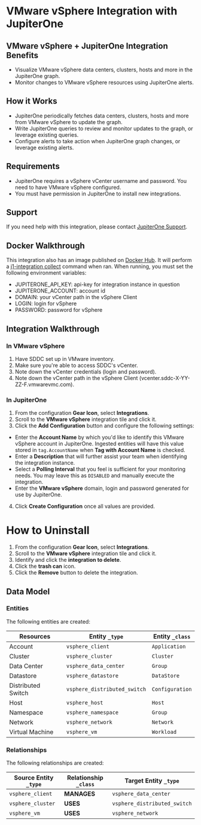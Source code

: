 # VMware vSphere Integration with JupiterOne

## VMware vSphere + JupiterOne Integration Benefits

- Visualize VMware vSphere data centers, clusters, hosts and more in the
  JupiterOne graph.
- Monitor changes to VMware vSphere resources using JupiterOne alerts.

## How it Works

- JupiterOne periodically fetches data centers, clusters, hosts and more from
  VMware vSphere to update the graph.
- Write JupiterOne queries to review and monitor updates to the graph, or
  leverage existing queries.
- Configure alerts to take action when JupiterOne graph changes, or leverage
  existing alerts.

## Requirements

- JupiterOne requires a vSphere vCenter username and password. You need to have
  VMware vSphere configured.
- You must have permission in JupiterOne to install new integrations.

## Support

If you need help with this integration, please contact
[JupiterOne Support](https://support.jupiterone.io).

## Docker Walkthrough

This integration also has an image published on
[Docker Hub](https://hub.docker.com/r/jupiterone/graph-vsphere). It will perform
a
[j1-integration collect](https://github.com/JupiterOne/sdk/blob/main/docs/integrations/development.md#command-j1-integration-collect)
command when ran. When running, you must set the following environment
variables:

- JUPITERONE_API_KEY: api-key for integration instance in question
- JUPITERONE_ACCOUNT: account id
- DOMAIN: your vCenter path in the vSphere Client
- LOGIN: login for vSphere
- PASSWORD: password for vSphere

## Integration Walkthrough

### In VMware vSphere

1. Have SDDC set up in VMware inventory.
2. Make sure you're able to access SDDC's vCenter.
3. Note down the vCenter credentials (login and password).
4. Note down the vCenter path in the vSphere Client
   (vcenter.sddc-X-YY-ZZ-F.vmwarevmc.com).

### In JupiterOne

1. From the configuration **Gear Icon**, select **Integrations**.
2. Scroll to the **VMware vSphere** integration tile and click it.
3. Click the **Add Configuration** button and configure the following settings:

- Enter the **Account Name** by which you'd like to identify this VMware vSphere
  account in JupiterOne. Ingested entities will have this value stored in
  `tag.AccountName` when **Tag with Account Name** is checked.
- Enter a **Description** that will further assist your team when identifying
  the integration instance.
- Select a **Polling Interval** that you feel is sufficient for your monitoring
  needs. You may leave this as `DISABLED` and manually execute the integration.
- Enter the **VMware vSphere** domain, login and password generated for use by
  JupiterOne.

4. Click **Create Configuration** once all values are provided.

# How to Uninstall

1. From the configuration **Gear Icon**, select **Integrations**.
2. Scroll to the **VMware vSphere** integration tile and click it.
3. Identify and click the **integration to delete**.
4. Click the **trash can** icon.
5. Click the **Remove** button to delete the integration.

<!-- {J1_DOCUMENTATION_MARKER_START} -->
<!--
********************************************************************************
NOTE: ALL OF THE FOLLOWING DOCUMENTATION IS GENERATED USING THE
"j1-integration document" COMMAND. DO NOT EDIT BY HAND! PLEASE SEE THE DEVELOPER
DOCUMENTATION FOR USAGE INFORMATION:

https://github.com/JupiterOne/sdk/blob/main/docs/integrations/development.md
********************************************************************************
-->

## Data Model

### Entities

The following entities are created:

| Resources          | Entity `_type`               | Entity `_class` |
| ------------------ | ---------------------------- | --------------- |
| Account            | `vsphere_client`             | `Application`   |
| Cluster            | `vsphere_cluster`            | `Cluster`       |
| Data Center        | `vsphere_data_center`        | `Group`         |
| Datastore          | `vsphere_datastore`          | `DataStore`     |
| Distributed Switch | `vsphere_distributed_switch` | `Configuration` |
| Host               | `vsphere_host`               | `Host`          |
| Namespace          | `vsphere_namespace`          | `Group`         |
| Network            | `vsphere_network`            | `Network`       |
| Virtual Machine    | `vsphere_vm`                 | `Workload`      |

### Relationships

The following relationships are created:

| Source Entity `_type` | Relationship `_class` | Target Entity `_type`        |
| --------------------- | --------------------- | ---------------------------- |
| `vsphere_client`      | **MANAGES**           | `vsphere_data_center`        |
| `vsphere_cluster`     | **USES**              | `vsphere_distributed_switch` |
| `vsphere_vm`          | **USES**              | `vsphere_network`            |

<!--
********************************************************************************
END OF GENERATED DOCUMENTATION AFTER BELOW MARKER
********************************************************************************
-->
<!-- {J1_DOCUMENTATION_MARKER_END} -->
